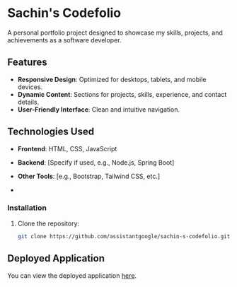# Sachin's Codefolio

A personal portfolio project designed to showcase my skills, projects, and achievements as a software developer.

## Features
- **Responsive Design**: Optimized for desktops, tablets, and mobile devices.
- **Dynamic Content**: Sections for projects, skills, experience, and contact details.
- **User-Friendly Interface**: Clean and intuitive navigation.

## Technologies Used
- **Frontend**: HTML, CSS, JavaScript
- **Backend**: [Specify if used, e.g., Node.js, Spring Boot]
- **Other Tools**: [e.g., Bootstrap, Tailwind CSS, etc.]

- 
### Installation
1. Clone the repository:
   ```bash
   git clone https://github.com/assistantgoogle/sachin-s-codefolio.git

## Deployed Application

You can view the deployed application [here](https://yukpiijaqnd5bp34.vercel.app/).
